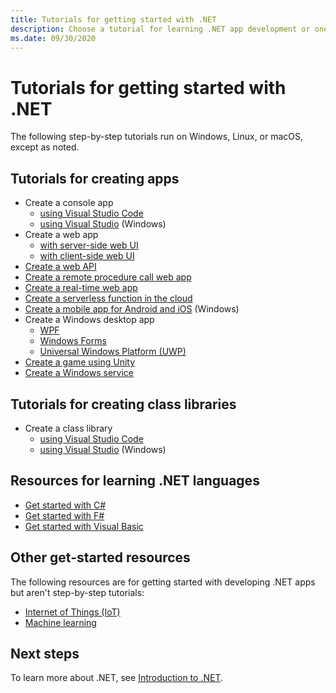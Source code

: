 ```yaml
---
title: Tutorials for getting started with .NET
description: Choose a tutorial for learning .NET app development or one of the .NET programming languages.
ms.date: 09/30/2020
---
```

# Tutorials for getting started with .NET

The following step-by-step tutorials run on Windows, Linux, or macOS, except as noted.

## Tutorials for creating apps

* Create a console app
  * [using Visual Studio Code](../core/tutorials/with-visual-studio-code.md)
  * [using Visual Studio](../core/tutorials/with-visual-studio.md) (Windows)
* Create a web app
  * [with server-side web UI](/aspnet/core/tutorials/razor-pages/razor-pages-start)
  * [with client-side web UI](https://dotnet.microsoft.com/learn/aspnet/blazor-tutorial/intro)
* [Create a web API](/aspnet/core/tutorials/first-web-api)
* [Create a remote procedure call web app](/aspnet/core/tutorials/grpc/grpc-start)
* [Create a real-time web app](/aspnet/core/tutorials/signalr)
* [Create a serverless function in the cloud](/azure/azure-functions/functions-create-first-function-vs-code?pivots=programming-language-csharp)
* [Create a mobile app for Android and iOS](https://dotnet.microsoft.com/learn/xamarin/hello-world-tutorial/intro) (Windows)
* Create a Windows desktop app
  * [WPF](/visualstudio/get-started/csharp/tutorial-wpf)
  * [Windows Forms](/visualstudio/ide/create-csharp-winform-visual-studio)
  * [Universal Windows Platform (UWP)](/visualstudio/get-started/csharp/tutorial-uwp)
* [Create a game using Unity](https://dotnet.microsoft.com/learn/games/unity-tutorial/intro)
* [Create a Windows service](/aspnet/core/host-and-deploy/windows-service)

## Tutorials for creating class libraries

* Create a class library
  * [using Visual Studio Code](../core/tutorials/library-with-visual-studio-code.md)
  * [using Visual Studio](../core/tutorials/library-with-visual-studio.md) (Windows)

## Resources for learning .NET languages

* [Get started with C#](../csharp/tour-of-csharp/index.md)
* [Get started with F#](../fsharp/get-started/index.md)
* [Get started with Visual Basic](../visual-basic/getting-started/index.md)

## Other get-started resources

The following resources are for getting started with developing .NET apps but aren't step-by-step tutorials:

* [Internet of Things (IoT)](https://dotnet.microsoft.com/apps/iot)
* [Machine learning](../machine-learning/index.yml)

## Next steps

To learn more about .NET, see [Introduction to .NET](../core/introduction.md).
